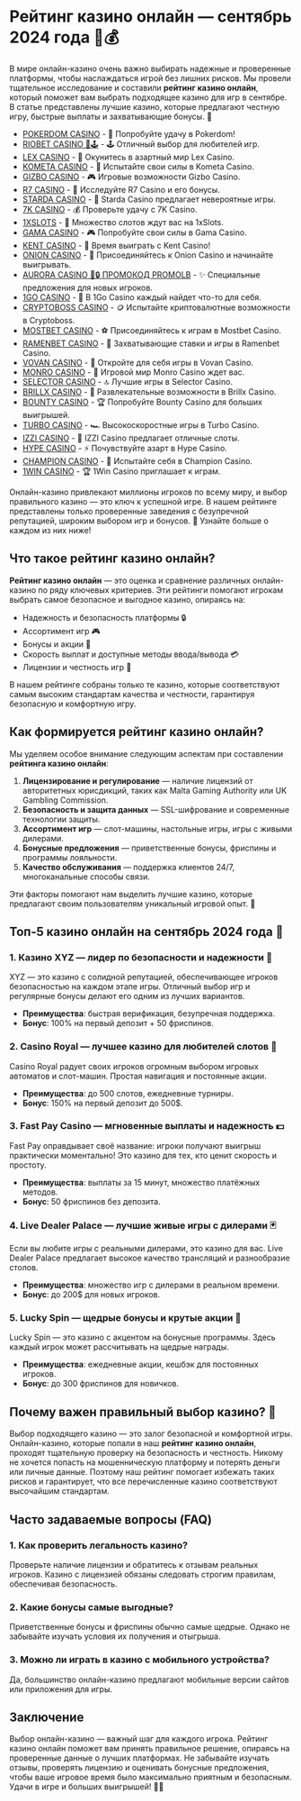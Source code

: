 # Рейтинг казино онлайн — сентябрь 2024 года 🎰💰

В мире онлайн-казино очень важно выбирать надежные и проверенные платформы, чтобы наслаждаться игрой без лишних рисков. Мы провели тщательное исследование и составили **рейтинг казино онлайн**, который поможет вам выбрать подходящее казино для игр в сентябре. В статье представлены лучшие казино, которые предлагают честную игру, быстрые выплаты и захватывающие бонусы. 🌟
- [POKERDOM CASINO](https://brandplay.link/Bxg7SC7H) - 🎰 Попробуйте удачу в Pokerdom!
- [RIOBET CASINO 🌟🕹️](https://brandplay.link/dtx89f2L) - 🕹️ Отличный выбор для любителей игр.
- [LEX CASINO](https://brandplay.link/2HFTmBc8) - 🎲 Окунитесь в азартный мир Lex Casino.
- [KOMETA CASINO](https://brandplay.link/tLG15CCb) - 🚀 Испытайте свои силы в Kometa Casino.
- [GIZBO CASINO](https://gizbo-tea02.com/c8e962e89) - 🎮 Игровые возможности Gizbo Casino.
- [R7 CASINO](https://brandplay.link/zPmNmTWG) - 💎 Исследуйте R7 Casino и его бонусы.
- [STARDA CASINO](https://brandplay.link/cpFQbWKn) - 🌠 Starda Casino предлагает невероятные игры.
- [7K CASINO](https://brandplay.link/dd46bNgD) - 💰 Проверьте удачу с 7K Casino.
- [1XSLOTS](https://brandplay.link/R4xfxqdm) - 🎰 Множество слотов ждут вас на 1xSlots.
- [GAMA CASINO](https://brandplay.link/zrZpLFTP) - 🎮 Попробуйте свои силы в Gama Casino.
- [KENT CASINO](https://passage-through-deserts.com/de0514c15) - 🤑 Время выиграть с Kent Casino!
- [ONION CASINO](https://obclk001-2d.top/click?offer_id=986&partner_id=10542&landing_id=1798&utm_medium=affiliate&sub_1=oncasino3) - 🧅 Присоединяйтесь к Onion Casino и начинайте выигрывать.
- [AURORA CASINO 🌌🔒 ПРОМОКОД PROMOLB](https://10trafic-stat2.com/click/668546566bcc6313411604c7/6766/15114/subaccount?promocode=PROMOLB) - ✨ Специальные предложения для новых игроков.
- [1GO CASINO](https://1go-ircp01.com/ce015f410) - 🎯 В 1Go Casino каждый найдет что-то для себя.
- [CRYPTOBOSS CASINO](https://cryptobossc.online/d847bcfa9) - 🪙 Испытайте криптовалютные возможности в Cryptoboss.
- [MOSTBET CASINO](https://ktbtis024ifqfn0mst.com/beQs) - ⚽ Присоединяйтесь к играм в Mostbet Casino.
- [RAMENBET CASINO](https://get.saltyram.com/ru/registration?apkpop=0&partner=p24970p3296034p5526) - 🍜 Захватывающие ставки и игры в Ramenbet Casino.
- [VOVAN CASINO](https://vovan.site/d2375cf9b) - 🎰 Откройте для себя игры в Vovan Casino.
- [MONRO CASINO](https://mnr-ircp01.com/c3ce72a2c) - 🎲 Игровой мир Monro Casino ждет вас.
- [SELECTOR CASINO](https://gosel.pl/SELVK) - 🔝 Лучшие игры в Selector Casino.
- [BRILLX CASINO](https://brillx.pub/BRIVK) - 💎 Развлекательные возможности в Brillx Casino.
- [BOUNTY CASINO](https://bounty-casino.de/BOVK) - 🏆 Попробуйте Bounty Casino для больших выигрышей.
- [TURBO CASINO](https://turbo-casino.pro/TURVK) - 🏎️ Высокоскоростные игры в Turbo Casino.
- [IZZI CASINO](https://izzi-fr03.com/ca7c8a7b7) - 🎰 IZZI Casino предлагает отличные слоты.
- [HYPE CASINO](https://hypekaz.com/dc2f44ad0) - ⚡ Почувствуйте азарт в Hype Casino.
- [CHAMPION CASINO](https://champcasino.ink/pobeda/doa-hats?p80412p305331p112c) - 🏅 Испытайте себя в Champion Casino.
- [1WIN CASINO](https://brandplay.link/6F5VqbyZ) - 🏆 1Win Casino приглашает к играм.


Онлайн-казино привлекают миллионы игроков по всему миру, и выбор правильного казино — это ключ к успешной игре. В нашем рейтинге представлены только проверенные заведения с безупречной репутацией, широким выбором игр и бонусов. 🎲 Узнайте больше о каждом из них ниже!

## Что такое рейтинг казино онлайн?

**Рейтинг казино онлайн** — это оценка и сравнение различных онлайн-казино по ряду ключевых критериев. Эти рейтинги помогают игрокам выбрать самое безопасное и выгодное казино, опираясь на:

- Надежность и безопасность платформы 🔒
- Ассортимент игр 🎮
- Бонусы и акции 🎁
- Скорость выплат и доступные методы ввода/вывода 💳
- Лицензии и честность игр 📜

В нашем рейтинге собраны только те казино, которые соответствуют самым высоким стандартам качества и честности, гарантируя безопасную и комфортную игру.

## Как формируется рейтинг казино онлайн?

Мы уделяем особое внимание следующим аспектам при составлении **рейтинга казино онлайн**:

1. **Лицензирование и регулирование** — наличие лицензий от авторитетных юрисдикций, таких как Malta Gaming Authority или UK Gambling Commission.
2. **Безопасность и защита данных** — SSL-шифрование и современные технологии защиты.
3. **Ассортимент игр** — слот-машины, настольные игры, игры с живыми дилерами.
4. **Бонусные предложения** — приветственные бонусы, фриспины и программы лояльности.
5. **Качество обслуживания** — поддержка клиентов 24/7, многоканальные способы связи.

Эти факторы помогают нам выделить лучшие казино, которые предлагают своим пользователям уникальный игровой опыт. 🎯

## Топ-5 казино онлайн на сентябрь 2024 года 🌟

### 1. **Казино XYZ** — лидер по безопасности и надежности 🔐
XYZ — это казино с солидной репутацией, обеспечивающее игроков безопасностью на каждом этапе игры. Отличный выбор игр и регулярные бонусы делают его одним из лучших вариантов.

- **Преимущества**: быстрая верификация, безупречная поддержка.
- **Бонус**: 100% на первый депозит + 50 фриспинов.

### 2. **Casino Royal** — лучшее казино для любителей слотов 🎰
Casino Royal радует своих игроков огромным выбором игровых автоматов и слот-машин. Простая навигация и постоянные акции.

- **Преимущества**: до 500 слотов, ежедневные турниры.
- **Бонус**: 150% на первый депозит до 500$.

### 3. **Fast Pay Casino** — мгновенные выплаты и надежность 💵
Fast Pay оправдывает своё название: игроки получают выигрыш практически моментально! Это казино для тех, кто ценит скорость и простоту.

- **Преимущества**: выплаты за 15 минут, множество платёжных методов.
- **Бонус**: 50 фриспинов без депозита.

### 4. **Live Dealer Palace** — лучшие живые игры с дилерами 🃏
Если вы любите игры с реальными дилерами, это казино для вас. Live Dealer Palace предлагает высокое качество трансляций и разнообразие столов.

- **Преимущества**: множество игр с дилерами в реальном времени.
- **Бонус**: до 200$ для новых игроков.

### 5. **Lucky Spin** — щедрые бонусы и крутые акции 🎁
Lucky Spin — это казино с акцентом на бонусные программы. Здесь каждый игрок может рассчитывать на щедрые награды.

- **Преимущества**: ежедневные акции, кешбэк для постоянных игроков.
- **Бонус**: до 300 фриспинов для новичков.

## Почему важен правильный выбор казино? 🤔

Выбор подходящего казино — это залог безопасной и комфортной игры. Онлайн-казино, которые попали в наш **рейтинг казино онлайн**, проходят тщательную проверку на безопасность и честность. Никому не хочется попасть на мошенническую платформу и потерять деньги или личные данные. Поэтому наш рейтинг помогает избежать таких рисков и гарантирует, что все перечисленные казино соответствуют высочайшим стандартам.

## Часто задаваемые вопросы (FAQ)

### 1. Как проверить легальность казино?
Проверьте наличие лицензии и обратитесь к отзывам реальных игроков. Казино с лицензией обязаны следовать строгим правилам, обеспечивая безопасность.

### 2. Какие бонусы самые выгодные?
Приветственные бонусы и фриспины обычно самые щедрые. Однако не забывайте изучать условия их получения и отыгрыша.

### 3. Можно ли играть в казино с мобильного устройства?
Да, большинство онлайн-казино предлагают мобильные версии сайтов или приложения для игры.

## Заключение

Выбор онлайн-казино — важный шаг для каждого игрока. Рейтинг казино онлайн поможет вам принять правильное решение, опираясь на проверенные данные о лучших платформах. Не забывайте изучать отзывы, проверять лицензию и оценивать бонусные предложения, чтобы ваше игровое время было максимально приятным и безопасным. Удачи в игре и больших выигрышей! 🎉🍀

